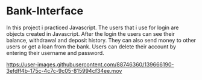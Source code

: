 # Bank-Interface

In this project i practiced Javascript. The users that i use for login are objects created in Javascript. After the login the users can see their balance, withdrawal and deposit history. They can also send money to other users or get a loan from the bank. Users can delete their account by entering their username and password.

https://user-images.githubusercontent.com/88746360/139666190-3efdff4b-175c-4c7c-9c05-815994cf34ee.mov

